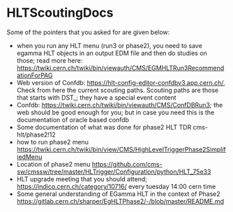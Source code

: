# HLTScoutingDocs

Some of the pointers that you asked for are given below: 

- when you run any HLT menu (run3 or phase2), you need to save egamma HLT objects in an output EDM file and then do studies on those; read more here: https://twiki.cern.ch/twiki/bin/viewauth/CMS/EGMHLTRun3RecommendationForPAG
- Web version of Confdb: https://hlt-config-editor-confdbv3.app.cern.ch/, Check from here the current scouting paths. Scouting paths are those that starts with DST_; they have a special event content 
- Confdb: https://twiki.cern.ch/twiki/bin/viewauth/CMS/ConfDBRun3; the web should be good enough for you; but in case you need this is the documentation of oracle based confdb
- Some documentation of what was done for phase2 HLT TDR cms-hlt/phase2!12
- how to run phase2 menu https://twiki.cern.ch/twiki/bin/view/CMS/HighLevelTriggerPhase2SimplifiedMenu
- Location of phase2 menu https://github.com/cms-sw/cmssw/tree/master/HLTrigger/Configuration/python/HLT_75e33
- HLT upgrade meeting that you should attend; https://indico.cern.ch/category/10716/ every tuesday 14:00 cern time
- Some general understanding of EGamma HLT in the context of Phase2 https://gitlab.cern.ch/sharper/EgHLTPhase2/-/blob/master/README.md

